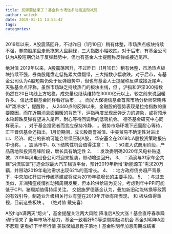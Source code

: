 ```yaml
---
title: 反弹要结束了？基金称市场做多动能逐渐减弱
author: wetech
date: 2019-01-11 13:54:42
tags: 
categories: 
---
```

2019年以来，A股震荡回升，不过昨日（1月10日）稍有休整，市场热点板块持续不强，券商股尾盘走低拖累大盘翻绿，三大指数小幅收跌。对于后市，有基金公司认为A股短期仍处于反弹趋势中，但也有基金人士提醒称反弹或接近尾声。
<!-- more -->
绝对值
2019年以来，A股震荡回升，不过昨日（1月10日）稍有休整，市场热点板块持续不强，券商股尾盘走低拖累大盘翻绿，三大指数小幅收跌。对于后市，有基金公司认为A股短期仍处于反弹趋势中，但也有基金人士提醒称反弹或接近尾声。
天弘基金点评称，虽然市场缺乏持续热门的板块主线，但
，沪指和沪深300指数仍然在20日均线上方站稳，成交量也继续维持在3000亿元以上，较之前来说回暖许多。
信达澳银基金同样看好后市，
。
而光大保德信基金首席市场分析师常晓炜却“泼冷水”，提醒称
。
从2440点的反弹以来，金融股的强势表现是拉抬指数的重要原因，而在近期消息面偏暖的背景下，沪指再度呈现反弹乏力的迹象，或将预示本轮超跌反弹有望进入尾声，耐心等待回调后的低吸机会。
德圣基金研究中心同样表示，
，对于基金投资者而言应保持冷静，
。弱势市场环境下还需耐心等待，
汇丰晋信基金还指出，1月份期间，成长股商誉减值、中美贸易不确定性对进出口、经济、就业的影响可能会继续压制A股，
华安基金在2019年A股投资策略报告中也称，
。震荡市中，以下结构性机会值得注意：
1、
：5G进入试商用阶段，产品落地和投资高峰阶段，增长具有确定性
2、
：发改委明确2020年风电补贴退坡，2019年风电设备公司将迎来抢装，带动增速回升。
3、
：滴滴与31家车企共建“洪流联盟”打造全球最大汽车租赁平台，预计2019年新增“新能源车”需求20万辆，并带动2019年电池需求出现62%的高增长。
4、
：地方政府债务趋严背景下，中央加杠杆进行传统基建或将成为2019年稳增长的主要手段。
5、
：与过去类似，非洲猪瘟疫情推动猪周期发展，但本轮供给较为充分，考虑到年中PPI可能低于CPI，猪周期值得持续关注。
交银施罗德基金认为，叠加新旧动能转换等政策的有效引导，制造业升级相关行业有望在2019年开始有所表现，
和
板块值得重视，目前这些板块
。
（绝对值 戴先喜）
 
 
A股high满两天“熄火”，基金提醒关注两大风险
降准后A股大涨！基金直呼春季躁动行情来了
新年市场不给力，基金一致看好5G等逆周期板块机会
基金对明年A股不悲观 更看好下半年行情
美联储加息靴子落地！基金称明年加息周期或结束
